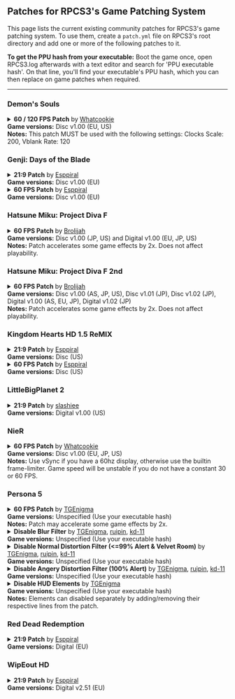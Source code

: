 ## Patches for RPCS3's Game Patching System

This page lists the current existing community patches for RPCS3's game patching system. To use them, create a `patch.yml` file on RPCS3's root directory and add one or more of the following patches to it.

**To get the PPU hash from your executable:** Boot the game once, open RPCS3.log afterwards with a text editor and search for 'PPU executable hash'. On that line, you'll find your executable's PPU hash, which you can then replace on game patches when required.

---


### Demon's Souls

<details>
<summary>
<b>60 / 120 FPS Patch</b> by <a href="https://github.com/Whatcookie" target="_blank">Whatcookie</a>
<br>
<b>Game versions:</b> Disc v1.00 (EU, US)
<br>
<b>Notes:</b> This patch MUST be used with the following settings: Clocks Scale: 200, Vblank Rate: 120
</summary>

```
# 1.0.1

PPU-83681f6110d33442329073b72b8dc88a2f677172: #BLUS30443
# OPTIONAL: Disable dynamic exposure (can turn off WCB for 20% faster performance)
# Enable this if you experience flickering
#  - [be16, 0x00025EDC, 0x981f]

# Alter fixed timestep
  - [ bef32, 0x018c8db4, 0.01666667 ] # for 60fps
#  - [ bef32, 0x018c8db4, 0.00833334 ] # for 120fps

PPU-5446a2645880eefa75f7e374abd6b7818511e2ef: #BLES00932
# OPTIONAL: Disable dynamic exposure (can turn off WCB for 20% faster performance)
# Enable this if you experience flickering
#  - [be16, 0x00026AC4, 0x981f]

# Alter fixed timestep
  - [ bef32, 0x018c8f20, 0.01666667 ] # for 60fps
#  - [ bef32, 0x018c8f20, 0.00833334 ] # for 120fps
```
</details>



### Genji: Days of the Blade

<details>
<summary>
<b>21:9 Patch</b> by <a href="https://github.com/Esppiral" target="_blank">Esppiral</a>
<br>
<b>Game versions:</b> Disc v1.00 (EU)
</summary>

```
PPU-4aeb132cdf86d9c4ab20e48ae70cc823e455e05d:
  - [be32, 0x100FA8B0, 0x4017B9AA] # 21:9 
```

</details>

<details>
<summary>
<b>60 FPS Patch</b> by <a href="https://github.com/Esppiral" target="_blank">Esppiral</a>
<br>
<b>Game versions:</b> Disc v1.00 (EU)
</summary>

```
PPU-4aeb132cdf86d9c4ab20e48ae70cc823e455e05d:
  - [be32, 0x100FA964, 0x00000000] # for 60fps
```

</details>



### Hatsune Miku: Project Diva F

<details>
<summary>
<b>60 FPS Patch</b> by <a href="https://github.com/Brolijah" target="_blank">Brolijah</a>
<br>
<b>Game versions:</b> Disc v1.00 (JP, US) and Digital v1.00 (EU, JP, US)
<br>
<b>Notes:</b> Patch accelerates some game effects by 2x. Does not affect playability.
</summary>

```
# Project DIVA F USA Disc & PSN 1.00
PPU-f3227f57ec001582b253035fd90de77f05ead470:
  - [be32, 0xBF289C, 0x3F800000]
  - [be16, 0x589496, 0x0001]
  - [be16, 0x5894BA, 0x0001]
  - [be16, 0x589802, 0x0001]
  - [be16, 0x58982A, 0x0001]

# Project DIVA F EUR PSN 1.00
PPU-c02e3b52e3d75f52f76fb8f0fb5be7ca4d921949:
  - [be32, 0xBF289C, 0x3F800000]
  - [be16, 0x589496, 0x0001]
  - [be16, 0x5894BA, 0x0001]
  - [be16, 0x589802, 0x0001]
  - [be16, 0x58982A, 0x0001]

# Project DIVA F JAP Disc & PSN 1.00
PPU-1105af0a4d6a4a1481930c6f3090c476cde06c4c:
  - [be32, 0xBF22FC, 0x3F800000]
  - [be16, 0x586202, 0x0001]
  - [be16, 0x586226, 0x0001]
  - [be16, 0x58656E, 0x0001]
  - [be16, 0x586596, 0x0001]
```

</details>



### Hatsune Miku: Project Diva F 2nd

<details>
<summary>
<b>60 FPS Patch</b> by <a href="https://github.com/Brolijah" target="_blank">Brolijah</a>
<br>
<b>Game versions:</b> Disc v1.00 (AS, JP, US), Disc v1.01 (JP), Disc v1.02 (JP), Digital v1.00 (AS, EU, JP), Digital v1.02 (JP)
<br>
<b>Notes:</b> Patch accelerates some game effects by 2x. Does not affect playability.
</summary>

```
# Project DIVA F 2nd USA Disc 1.00 (Maybe also PSN?)
PPU-092c43e2bcacccfe3cdc22b0ab8062b91d4e1cf9: # BLUS31431 ver. 1.00
  - [be32, 0x0423C8, 0x3F800000]
  - [be16, 0x6AF44E, 0x0001]
  - [be16, 0x6AF46E, 0x0001]
  - [be16, 0x6AF492, 0x0001]
  - [be16, 0x6AF4B6, 0x0001]

# Project DIVA F 2nd EUR PSN 1.00 (Maybe also Disc?)
PPU-67e0e7c9b2a7a340c914a0d078e25aac1047e4d4: # NPEB02013 ver. 1.00
  - [be32, 0x0423C8, 0x3F800000]
  - [be16, 0x6AF44E, 0x0001]
  - [be16, 0x6AF46E, 0x0001]
  - [be16, 0x6AF492, 0x0001]
  - [be16, 0x6AF4B6, 0x0001]

# Project DIVA F 2nd ASIA Disc 1.00
PPU-51d336edfa3774f2db83ed030611f462c097c40b: # BLAS50723 ver. 1.00
  - [be32, 0x042390, 0x3F800000]
  - [be16, 0x6AF0B6, 0x0001]
  - [be16, 0x6AF0D6, 0x0001]
  - [be16, 0x6AF0FA, 0x0001]
  - [be16, 0x6AF11E, 0x0001]

# Project DIVA F 2nd ASIA PSN 1.00
PPU-c70b15d3f6694af74fa329dd4fc25fe28a59e9cc: # NPHB00671 ver. 1.00
  - [be32, 0x042390, 0x3F800000]
  - [be16, 0x6AF0B6, 0x0001]
  - [be16, 0x6AF0D6, 0x0001]
  - [be16, 0x6AF0FA, 0x0001]
  - [be16, 0x6AF11E, 0x0001]

# Project DIVA F 2nd JAP Disc & PSN 1.00 
PPU-c3291f5919ca147ac854de10f7436f4ad494233f: # BLJM61079/NPJB00435 ver. 1.00
  - [be32, 0x041F40, 0x3F800000]
  - [be16, 0x6A48F6, 0x0001]
  - [be16, 0x6A4916, 0x0001]
  - [be16, 0x6A493A, 0x0001]
  - [be16, 0x6A495E, 0x0001]

# Project DIVA F 2nd JAP Disc 1.01
PPU-058cf39c07fd13f100c1f6dc40a0ead9bf3ad51b: # BLJM61079 ver. 1.01
  - [be32, 0x041F40, 0x3F800000]
  - [be16, 0x6A48F6, 0x0001]
  - [be16, 0x6A4916, 0x0001]
  - [be16, 0x6A493A, 0x0001]
  - [be16, 0x6A495E, 0x0001]

# Project DIVA F 2nd JAP Disc 1.02
PPU-8fc9f26ed77cc9237db0e6348dcf9d6c451b6220: # BLJM61079 ver. 1.02
  - [be32, 0x041F40, 0x3F800000]
  - [be16, 0x6A48F6, 0x0001]
  - [be16, 0x6A4916, 0x0001]
  - [be16, 0x6A493A, 0x0001]
  - [be16, 0x6A495E, 0x0001]

# Project DIVA F 2nd JAP PSN 1.02
PPU-311fcd98af6adc5e64e6a833eb959f43b0976193: # NPJB00435 ver. 1.02
  - [be32, 0x041F78, 0x3F800000]
  - [be16, 0x6AB316, 0x0001]
  - [be16, 0x6AB336, 0x0001]
  - [be16, 0x6AB35A, 0x0001]
  - [be16, 0x6AB37E, 0x0001]
```

</details>



### Kingdom Hearts HD 1.5 ReMIX

<details>
<summary>
<b>21:9 Patch</b> by <a href="https://github.com/Esppiral" target="_blank">Esppiral</a>
<br>
<b>Game versions:</b> Disc (US)
</summary>

```
PPU-d626d9832ed48d1ff0d8d97e53a4e23df50cfae6:
  - [be32, 0xEB170, 0x3FAAAAAB] # VERT+ (21.9)
  - [be32, 0xEB16C, 0x3FC00000] # ZOOM+ (21.9)
```

</details>

<details>
<summary>
<b>60 FPS Patch</b> by <a href="https://github.com/Esppiral" target="_blank">Esppiral</a>
<br>
<b>Game versions:</b> Disc (US)
</summary>

```
PPU-d626d9832ed48d1ff0d8d97e53a4e23df50cfae6:
  - [be32, 0x20D1016, 0x00000000] # 60fps
```

</details>



### LittleBigPlanet 2

<details>
<summary>
<b>21:9 Patch</b> by <a href="https://github.com/slashiee" target="_blank">slashiee</a>
<br>
<b>Game versions:</b> Digital v1.00 (US)
<br>
</summary>

```
# LittleBigPlanet 2 1.33 (NPUA80662)
lbp2AspectRatio_133_NPUA80662: &lbp2AspectRatio_133_NPUA80662
    - [ bef32, 0x00D9C8EC, 2.37037037 ]
PPU-a74423ca913fc18e46cfe926db1d48e41f9858a9: # NPUA80662
    - [ load, lbp2AspectRatio_133_NPUA80662 ]
```

</details>



### NieR

<details>
<summary>
<b>60 FPS Patch</b> by <a href="https://github.com/Whatcookie" target="_blank">Whatcookie</a>
<br>
<b>Game versions:</b> Disc v1.00 (EU, JP, US)
<br>
<b>Notes:</b> Use vSync if you have a 60hz display, otherwise use the builtin frame-limiter. Game speed will be unstable if you do not have a constant 30 or 60 FPS.
</summary>

```
PPU-13950b2e29e05a115fe317815d3da9d2b2baee65: #BLUS30481/BLES00826
- [ be32, 0x00f7c3b8, 0x386003e8 ] # li  r3, 3e8

PPU-f098ee8410599c81c89f90d698340a078dc69a90: #BLJM60223
- [ be32, 0x00f7cbcc, 0x386003e8 ] # li  r3, 3e8
```

</details>



### Persona 5

<details>
<summary>
<b>60 FPS Patch</b> by <a href="https://github.com/TGEnigma" target="_blank">TGEnigma</a>
<br>
<b>Game versions:</b> Unspecified (Use your executable hash)
<br>
<b>Notes:</b> Patch may accelerate some game effects by 2x.
</summary>

```
# Update 4/30/2018: Fix various timings, incl. battle, fix voice cutoff during cutscenes
p5_60FPS: &p5_60FPS
    - [ be32, 0x00010268, 0x9061009C ] # set update rate to 60 -> r3, 0xE0+var_44(r1)
    - [ be32, 0x008FC864, 0x60000000 ] # nop cellGcmSetSecondVFrequency
    - [ bef32, 0x00012484, 0.01666667 ]
    - [ bef32, 0x00045678, 0.01666667 ]
    - [ bef32, 0x000616F0, 0.01666667 ]
    - [ bef32, 0x00073F20, 0.01666667 ]
    # - [ bef32, 0x000753A0, 0.01666667 ] Doubles camera speed
    - [ bef32, 0x00077E54, 0.01666667 ]
    - [ bef32, 0x00078A70, 0.01666667 ]
    - [ bef32, 0x0007A238, 0.01666667 ]
    - [ bef32, 0x00081864, 0.01666667 ]
    - [ bef32, 0x000885C8, 0.01666667 ]
    - [ bef32, 0x0008C550, 0.01666667 ]
    - [ bef32, 0x0008D6D0, 0.01666667 ]
    - [ bef32, 0x000D058C, 0.01666667 ]
    - [ bef32, 0x000D0B4C, 0.01666667 ]
    - [ bef32, 0x000E4754, 0.01666667 ]
    - [ bef32, 0x000E50F0, 0.01666667 ]
    - [ bef32, 0x000E8190, 0.01666667 ]
    - [ bef32, 0x000F8B78, 0.01666667 ]
    - [ bef32, 0x00101CE8, 0.01666667 ]
    - [ bef32, 0x001E7344, 0.01666667 ]
    - [ bef32, 0x001EB0D4, 0.01666667 ]
    - [ bef32, 0x001EB328, 0.01666667 ]
    - [ bef32, 0x001EB814, 0.01666667 ]
    - [ bef32, 0x001EB940, 0.01666667 ]
    - [ bef32, 0x001EBA04, 0.01666667 ]
    - [ bef32, 0x001EBBA0, 0.01666667 ]
    - [ bef32, 0x001EBCD0, 0.01666667 ]
    - [ bef32, 0x001ECCA0, 0.01666667 ]
    - [ bef32, 0x00234C64, 0.01666667 ]
    - [ bef32, 0x0023F4BC, 0.01666667 ]
    - [ bef32, 0x002400BC, 0.01666667 ]
    - [ bef32, 0x00240BB0, 0.01666667 ]
    - [ bef32, 0x0029231C, 0.01666667 ]
    - [ bef32, 0x00294A70, 0.01666667 ]
    - [ bef32, 0x002952F8, 0.01666667 ]
    #- [ bef32, 0x002B027C, 0.01666667 ] Makes it impossible to run < 60 fps
    - [ bef32, 0x002B0688, 0.01666667 ]
    - [ bef32, 0x002B6154, 0.01666667 ]
    - [ bef32, 0x002B71F8, 0.01666667 ]
    - [ bef32, 0x002B82C8, 0.01666667 ]
    - [ bef32, 0x002B98F8, 0.01666667 ]
    - [ bef32, 0x002B9F8C, 0.01666667 ]
    - [ bef32, 0x002BA614, 0.01666667 ]
    - [ bef32, 0x002BC84C, 0.01666667 ]
    - [ bef32, 0x002BCD2C, 0.01666667 ]
    - [ bef32, 0x002C550C, 0.01666667 ]
    - [ bef32, 0x002D1328, 0.01666667 ]
    #- [ bef32, 0x002D230C, 0.01666667 ] Doubles movement speed
    - [ bef32, 0x002D2DDC, 0.01666667 ]
    - [ bef32, 0x002D8A10, 0.01666667 ]
    - [ bef32, 0x002D8A18, 0.01666667 ]
    - [ bef32, 0x002DA46C, 0.01666667 ]
    - [ bef32, 0x002FBB00, 0.01666667 ]
    - [ bef32, 0x0030E258, 0.01666667 ]
    - [ bef32, 0x003181D4, 0.01666667 ]
    - [ bef32, 0x0031CE24, 0.01666667 ]
    - [ bef32, 0x0031DBE0, 0.01666667 ]
    - [ bef32, 0x0033DBD0, 0.01666667 ]
    - [ bef32, 0x00358664, 0.01666667 ]
    - [ bef32, 0x00359020, 0.01666667 ]
    - [ bef32, 0x0035AD10, 0.01666667 ]
    - [ bef32, 0x00364A98, 0.01666667 ]
    - [ bef32, 0x0037429C, 0.01666667 ]
    - [ bef32, 0x00376E7C, 0.01666667 ]
    - [ bef32, 0x00379B08, 0.01666667 ]
    - [ bef32, 0x0037AAAC, 0.01666667 ]
    - [ bef32, 0x0037CF54, 0.01666667 ]
    - [ bef32, 0x0037DB7C, 0.01666667 ]
    - [ bef32, 0x003803F4, 0.01666667 ]
    - [ bef32, 0x00387A80, 0.01666667 ]
    - [ bef32, 0x00388684, 0.01666667 ]
    - [ bef32, 0x003ACBC0, 0.01666667 ]
    - [ bef32, 0x003BDDD0, 0.01666667 ]
    - [ bef32, 0x003E944C, 0.01666667 ]
    - [ bef32, 0x003F35EC, 0.01666667 ]
    - [ bef32, 0x003F6FF4, 0.01666667 ]
    - [ bef32, 0x0058CE18, 0.01666667 ]
    - [ bef32, 0x0058DE64, 0.01666667 ]
    - [ bef32, 0x0058E82C, 0.01666667 ]
    - [ bef32, 0x0058E958, 0.01666667 ]
    - [ bef32, 0x0058F47C, 0.01666667 ]
    - [ bef32, 0x0058FA00, 0.01666667 ]
    - [ bef32, 0x0058FAB4, 0.01666667 ]
    - [ bef32, 0x0058FBE4, 0.01666667 ]
    - [ bef32, 0x0058FD2C, 0.01666667 ]
    - [ bef32, 0x0058FE6C, 0.01666667 ]
    - [ bef32, 0x00590A04, 0.01666667 ]
    - [ bef32, 0x005B6914, 0.01666667 ]
    - [ bef32, 0x005F1C6C, 0.01666667 ]
    - [ bef32, 0x0062076C, 0.01666667 ] # battle related stuff
    - [ bef32, 0x007072BC, 0.01666667 ]
    - [ bef32, 0x00722D7C, 0.01666667 ]
    - [ bef32, 0x0073C840, 0.01666667 ]
    - [ bef32, 0x00772E50, 0.01666667 ]
    - [ bef32, 0x0087B338, 0.01666667 ]
    - [ bef32, 0x00B10110, 0.01666667 ]
    - [ bef32, 0x00B6AA14, 0.01666667 ]
    - [ bef32, 0x00B6AA38, 0.01666667 ]
    - [ bef32, 0x00B70B48, 0.01666667 ]
    - [ bef32, 0x00B70BC8, 0.01666667 ]
    - [ bef32, 0x00B71CF4, 0.01666667 ]
    - [ bef32, 0x00B72F38, 0.01666667 ]
    - [ bef32, 0x00CFF46C, 0.01666667 ]
    - [ bef32, 0x00061700, 0.1666667 ]
    - [ bef32, 0x00069AA4, 0.1666667 ]
    - [ bef32, 0x0007A1EC, 0.1666667 ]
    - [ bef32, 0x00081880, 0.1666667 ]
    - [ bef32, 0x000C8258, 0.1666667 ]
    - [ bef32, 0x000C991C, 0.1666667 ]
    - [ bef32, 0x00101CCC, 0.1666667 ]
    - [ bef32, 0x001E2C44, 0.1666667 ]
    - [ bef32, 0x001E61E8, 0.1666667 ]
    - [ bef32, 0x001E7338, 0.1666667 ]
    - [ bef32, 0x00250C50, 0.1666667 ]
    - [ bef32, 0x00256B20, 0.1666667 ]
    - [ bef32, 0x00292100, 0.1666667 ]
    - [ bef32, 0x00294A60, 0.1666667 ]
    - [ bef32, 0x002952E4, 0.1666667 ]
    - [ bef32, 0x0029FD98, 0.1666667 ]
    - [ bef32, 0x002A1BB8, 0.1666667 ]
    - [ bef32, 0x002A41D0, 0.1666667 ]
    - [ bef32, 0x002A6124, 0.1666667 ]
    - [ bef32, 0x002B4FF0, 0.1666667 ]
    - [ bef32, 0x002B60DC, 0.1666667 ]
    - [ bef32, 0x002B7174, 0.1666667 ]
    - [ bef32, 0x002B82F4, 0.1666667 ]
    - [ bef32, 0x002B8E74, 0.1666667 ]
    - [ bef32, 0x002BA600, 0.1666667 ]
    - [ bef32, 0x002BAB30, 0.1666667 ]
    - [ bef32, 0x002BB4E0, 0.1666667 ]
    - [ bef32, 0x002BB808, 0.1666667 ]
    - [ bef32, 0x002BC368, 0.1666667 ]
    - [ bef32, 0x002BC844, 0.1666667 ]
    - [ bef32, 0x002BD414, 0.1666667 ]
    - [ bef32, 0x002C4F54, 0.1666667 ]
    - [ bef32, 0x002C4FF0, 0.1666667 ]
    - [ bef32, 0x002C69E4, 0.1666667 ]
    - [ bef32, 0x002D4378, 0.1666667 ]
    - [ bef32, 0x002DD968, 0.1666667 ]
    - [ bef32, 0x002DE538, 0.1666667 ]
    - [ bef32, 0x002DEA04, 0.1666667 ]
    - [ bef32, 0x0030D7A0, 0.1666667 ]
    - [ bef32, 0x0030E6BC, 0.1666667 ]
    - [ bef32, 0x003181B8, 0.1666667 ]
    - [ bef32, 0x0031AFE0, 0.1666667 ]
    - [ bef32, 0x0031CE38, 0.1666667 ]
    - [ bef32, 0x0031DBF0, 0.1666667 ]
    - [ bef32, 0x0031EC74, 0.1666667 ]
    - [ bef32, 0x00322FB4, 0.1666667 ]
    - [ bef32, 0x00356560, 0.1666667 ]
    - [ bef32, 0x003586BC, 0.1666667 ]
    - [ bef32, 0x00358F90, 0.1666667 ]
    - [ bef32, 0x0035A380, 0.1666667 ]
    - [ bef32, 0x0035AA3C, 0.1666667 ]
    - [ bef32, 0x00364A9C, 0.1666667 ]
    - [ bef32, 0x003688C8, 0.1666667 ]
    - [ bef32, 0x00368A88, 0.1666667 ]
    - [ bef32, 0x00368E30, 0.1666667 ]
    - [ bef32, 0x00376FD0, 0.1666667 ]
    - [ bef32, 0x00377538, 0.1666667 ]
    - [ bef32, 0x00377CD8, 0.1666667 ]
    - [ bef32, 0x0037C2B0, 0.1666667 ]
    - [ bef32, 0x0037D310, 0.1666667 ]
    - [ bef32, 0x0037D418, 0.1666667 ]
    - [ bef32, 0x0037D5B4, 0.1666667 ]
    - [ bef32, 0x0037DD08, 0.1666667 ]
    - [ bef32, 0x0037DE10, 0.1666667 ]
    - [ bef32, 0x0037DF78, 0.1666667 ]
    - [ bef32, 0x00382F38, 0.1666667 ]
    - [ bef32, 0x003845F0, 0.1666667 ]
    - [ bef32, 0x00387A6C, 0.1666667 ]
    - [ bef32, 0x00398208, 0.1666667 ]
    - [ bef32, 0x00398460, 0.1666667 ]
    - [ bef32, 0x003999F8, 0.1666667 ]
    - [ bef32, 0x003A7C64, 0.1666667 ]
    - [ bef32, 0x003AA418, 0.1666667 ]
    - [ bef32, 0x003AE0E4, 0.1666667 ]
    - [ bef32, 0x003AE3A0, 0.1666667 ]
    - [ bef32, 0x003B25D8, 0.1666667 ]
    - [ bef32, 0x003BC448, 0.1666667 ]
    - [ bef32, 0x003C58C0, 0.1666667 ]
    - [ bef32, 0x003C67B0, 0.1666667 ]
    - [ bef32, 0x003C6D6C, 0.1666667 ]
    - [ bef32, 0x003EBC20, 0.1666667 ]
    - [ bef32, 0x003EE5F0, 0.1666667 ]
    - [ bef32, 0x003F1FE0, 0.1666667 ]
    - [ bef32, 0x003F6FC0, 0.1666667 ]
    - [ bef32, 0x004EB808, 0.1666667 ]
    - [ bef32, 0x0055251C, 0.1666667 ]
    - [ bef32, 0x0055EC48, 0.1666667 ]
    - [ bef32, 0x0055F4A8, 0.1666667 ]
    - [ bef32, 0x0057DC08, 0.1666667 ]
    - [ bef32, 0x0057E498, 0.1666667 ]
    - [ bef32, 0x005C5364, 0.1666667 ]
    - [ bef32, 0x00620714, 0.1666667 ]
    - [ bef32, 0x00635CB4, 0.1666667 ]
    - [ bef32, 0x00642B98, 0.1666667 ]
    - [ bef32, 0x00654EE8, 0.1666667 ]
    - [ bef32, 0x00662B04, 0.1666667 ]
    - [ bef32, 0x006AFF98, 0.1666667 ]
    - [ bef32, 0x006CAA44, 0.1666667 ]
    - [ bef32, 0x006E0224, 0.1666667 ]
    - [ bef32, 0x006E31A0, 0.1666667 ]
    - [ bef32, 0x006FCD3C, 0.1666667 ]
    - [ bef32, 0x00772E54, 0.1666667 ]
    - [ bef32, 0x00797508, 0.1666667 ]
    - [ bef32, 0x00B52E3C, 0.1666667 ]
    - [ bef32, 0x00B6AD00, 0.1666667 ]
    - [ bef32, 0x00B6B71C, 0.1666667 ]
    - [ bef32, 0x00B6E478, 0.1666667 ]
    - [ bef32, 0x00B6E880, 0.1666667 ]
    - [ bef32, 0x00B6E8B8, 0.1666667 ]
    - [ bef32, 0x00B6E8F0, 0.1666667 ]
    - [ bef32, 0x00B6E928, 0.1666667 ]
    - [ bef32, 0x00B6E960, 0.1666667 ]
    - [ bef32, 0x00B6E998, 0.1666667 ]
    - [ bef32, 0x00B6E9D0, 0.1666667 ]
    - [ bef32, 0x00B6EA08, 0.1666667 ]
    - [ bef32, 0x00B6EA40, 0.1666667 ]
    - [ bef32, 0x00B6EA78, 0.1666667 ]
    - [ bef32, 0x00B6EAB0, 0.1666667 ]
    - [ bef32, 0x00B6EAE8, 0.1666667 ]
    - [ bef32, 0x00B6EB20, 0.1666667 ]
    - [ bef32, 0x00B6EB58, 0.1666667 ]
    - [ bef32, 0x00B6EB90, 0.1666667 ]
    - [ bef32, 0x00B6EBC8, 0.1666667 ]
    - [ bef32, 0x00B6EC00, 0.1666667 ]
    - [ bef32, 0x00B6EC38, 0.1666667 ]
    - [ bef32, 0x00B6EC70, 0.1666667 ]
    - [ bef32, 0x00B6ECA8, 0.1666667 ]
    - [ bef32, 0x00B70A54, 0.1666667 ]
    - [ bef32, 0x00B70AF0, 0.1666667 ]
    - [ bef32, 0x00B70AF8, 0.1666667 ]
    - [ bef32, 0x00B70B00, 0.1666667 ]
    - [ bef32, 0x00B70B08, 0.1666667 ]
    - [ bef32, 0x00B70B10, 0.1666667 ]
    - [ bef32, 0x00B70B20, 0.1666667 ]
    - [ bef32, 0x00B70B78, 0.1666667 ]
    - [ bef32, 0x00B70B88, 0.1666667 ]
    - [ bef32, 0x00B70BB4, 0.1666667 ]
    - [ bef32, 0x00B70BC4, 0.1666667 ]
    - [ bef32, 0x00B70F60, 0.1666667 ]
    - [ bef32, 0x00B71BAC, 0.1666667 ]
    - [ bef32, 0x00B71BBC, 0.1666667 ]
    - [ bef32, 0x00B9BD30, 0.1666667 ]
    - [ bef32, 0x00CF96AC, 0.1666667 ]
    - [ bef32, 0x00CFA1E8, 0.1666667 ]
    - [ bef32, 0x00CFA20C, 0.1666667 ]
    - [ bef32, 0x00CFB210, 0.1666667 ]
    - [ bef32, 0x00CFB778, 0.1666667 ]
    - [ bef32, 0x00CFBC30, 0.1666667 ]
    - [ bef32, 0x00CFBCA8, 0.1666667 ]
    - [ bef32, 0x00CFBFD4, 0.1666667 ]
    - [ bef32, 0x00CFC0A8, 0.1666667 ]
    - [ bef32, 0x00CFF3CC, 0.1666667 ]
    - [ bef32, 0x00CFF3D4, 0.1666667 ]
    - [ bef32, 0x00CFF470, 0.1666667 ]
    - [ bef32, 0x00CFF478, 0.1666667 ]
    - [ bef32, 0x00CFF480, 0.1666667 ]
    - [ bef32, 0x00D06840, 0.1666667 ]
    - [ bef32, 0x00D06848, 0.1666667 ]
    - [ be32, 0x000FB71C, 0x3C603C88 ]
    - [ be32, 0x00109B14, 0x3C603C88 ]
    - [ be32, 0x0023FBDC, 0x3CA03C88 ]
    - [ be32, 0x00240620, 0x3CA03C88 ]
    - [ be32, 0x00241258, 0x3C803C88 ]
    - [ be32, 0x003CA4BC, 0x3C603C88 ]
    - [ be32, 0x0087B448, 0x3C603C88 ]
    - [ be32, 0x00589358, 0x60000000 ] # Fix cutscene voice cutoff

# Replace the PPU hash by the one from your executable
PPU-b8c34f774adb367761706a7f685d4f8d9d355426:
    - [ load, p5_60FPS ]
```

</details>

<details>
<summary>
<b>Disable Blur Filter</b> by <a href="https://github.com/TGEnigma" target="_blank">TGEnigma</a>, <a href="https://github.com/ruipin" target="_blank">ruipin</a>, <a href="https://github.com/kd-11" target="_blank">kd-11</a>
<br>
<b>Game versions:</b> Unspecified (Use your executable hash)
</summary>

```
p5_DisableBlur: &p5_DisableBlur
    - [ be32, 0x00FEE27A, 0x9E001700 ]
    - [ be32, 0x00FEE27E, 0xC801001D ]
    - [ be32, 0x00FEE282, 0x00000000 ]
    - [ be32, 0x00FEE286, 0x00000000 ]
    - [ be32, 0x00FEE28A, 0x1E810100 ]
    - [ be32, 0x00FEE28E, 0xC800001D ]
    - [ be32, 0x00FEE292, 0x00000000 ]
    - [ be32, 0x00FEE296, 0x00000000 ]
# Replace the PPU hash by the one from your executable
PPU-d0b4d4ba47cab3d5d8328ade1af75f0ae4861488:
   - [ load, p5_DisableBlur ]
```

</details>

<details>
<summary>
<b>Disable Normal Distortion Filter (<=99% Alert & Velvet Room)</b> by <a href="https://github.com/TGEnigma" target="_blank">TGEnigma</a>, <a href="https://github.com/ruipin" target="_blank">ruipin</a>, <a href="https://github.com/kd-11" target="_blank">kd-11</a>
<br>
<b>Game versions:</b> Unspecified (Use your executable hash)
</summary>

```
p5_DisableDistortion: &p5_DisableDistortion
    - [ be32, 0x00FE2E28, 0x9E001700 ]
    - [ be32, 0x00FE2E2C, 0xC801001D ]
    - [ be32, 0x00FE2E30, 0x00000000 ]
    - [ be32, 0x00FE2E34, 0x00000000 ]
    - [ be32, 0x00FE2E38, 0x1E810100 ]
    - [ be32, 0x00FE2E3C, 0xC800001D ]
    - [ be32, 0x00FE2E40, 0x00000000 ]
    - [ be32, 0x00FE2E44, 0x00000000 ]
# Replace the PPU hash by the one from your executable
PPU-d0b4d4ba47cab3d5d8328ade1af75f0ae4861488:
   - [ load, p5_DisableDistortion ]
```

</details>

<details>
<summary>
<b>Disable Angery Distortion Filter (100% Alert)</b> by <a href="https://github.com/TGEnigma" target="_blank">TGEnigma</a>, <a href="https://github.com/ruipin" target="_blank">ruipin</a>, <a href="https://github.com/kd-11" target="_blank">kd-11</a>
<br>
<b>Game versions:</b> Unspecified (Use your executable hash)
</summary>

```
p5_Disable100PctDistortion: &p5_Disable100PctDistortion
    - [ be32, 0x00FE31CC, 0x9E001700 ]
    - [ be32, 0x00FE31D0, 0xC801001D ]
    - [ be32, 0x00FE31D4, 0x00000000 ]
    - [ be32, 0x00FE31D8, 0x00000000 ]
    - [ be32, 0x00FE31DC, 0x1E810100 ]
    - [ be32, 0x00FE31E0, 0xC800001D ]
    - [ be32, 0x00FE31E4, 0x00000000 ]
    - [ be32, 0x00FE31E8, 0x00000000 ]
# Replace the PPU hash by the one from your executable
PPU-d0b4d4ba47cab3d5d8328ade1af75f0ae4861488:
   - [ load, p5_Disable100PctDistortion ]
```

</details>

<details>
<summary>
<b>Disable HUD Elements</b> by <a href="https://github.com/TGEnigma" target="_blank">TGEnigma</a>
<br>
<b>Game versions:</b> Unspecified (Use your executable hash)
<br>
<b>Notes:</b> Elements can disabled separately by adding/removing their respective lines from the patch.
</summary>

```
# Replace the PPU hash by the one from your executable
PPU-d0b4d4ba47cab3d5d8328ade1af75f0ae4861488:
    - [ be32, 0xDE4EC, 0x60000000 ] # mission list
    - [ be32, 0xE83F4, 0x60000000 ] # place pict
    - [ be32, 0xE5920, 0x60000000 ] # check
    - [ be32, 0x69CC4, 0x38600001 ] # alert
    - [ be32, 0x5F678, 0x60000000 ] # date
    - [ be32, 0x38A0D0, 0x4838A186 ] # misc field hud
    - [ be32, 0x28FBA0, 0x38600000 ] # party panel
    - [ be32, 0x28FBA4, 0x4E800020 ] # party panel
    - [ be32, 0xD6B48, 0x60000000 ] # mini map
    - [ be32, 0xD6490, 0x60000000 ] # mini map
```

</details>



### Red Dead Redemption 

<details>
<summary>
<b>21:9 Patch</b> by <a href="https://github.com/Esppiral" target="_blank">Esppiral</a>
<br>
<b>Game versions:</b> Digital (EU)
</summary>

```
PPU-8a18a0314cade28526874128b253acd98863b83d:
  - [be32, 0x474F24, 0x4017B9AA] # 21.9 Aspect Ratio
  - [be32, 0x954B8, 0x4017B9AA] # 21.9 HUD fix for 21.9 AR
```

</details>



### WipEout HD

<details>
<summary>
<b>21:9 Patch</b> by <a href="https://github.com/Esppiral" target="_blank">Esppiral</a>
<br>
<b>Game versions:</b> Digital v2.51 (EU)
</summary>

```
PPU-0e95b58ae209a37060f3388434b59bcce8a708ab:
  - [be32, 0x7E4190, 0x4017B9AA] # 21:9 Aspect Ratio
  - [be32, 0x7EB4A4, 0x4017B9AA] # Render Fix
```

</details>
